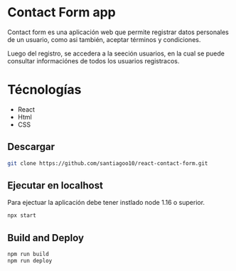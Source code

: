 # Contact Form app
Contact form es una aplicación web que  permite registrar datos personales de un usuario, como asi también, aceptar términos y condiciones.

Luego del registro, se accedera a la seeción usuarios, en la cual se puede consultar informaciónes de todos los usuarios registracos. 

# Técnologías
- React
- Html 
- CSS

## Descargar
```bash
git clone https://github.com/santiagoo10/react-contact-form.git
```

## Ejecutar en localhost
Para ejectuar la aplicación debe tener instlado node 1.16 o superior.

```bash
npx start
```

## Build and Deploy
```bash
npm run build
npm run deploy
```



